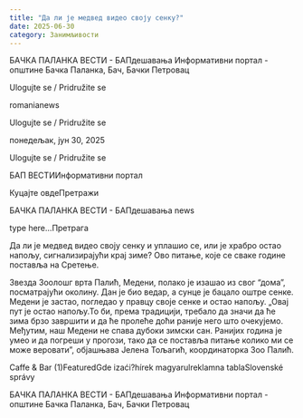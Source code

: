 ```yaml
---
title: "Да ли је медвед видео своју сенку?"
date: 2025-06-30
category: Занимљивости
---
```


БАЧКА ПАЛАНКА ВЕСТИ - БАПдешавања Информативни портал - општине Бачка Паланка, Бач, Бачки Петровац

Ulogujte se / Pridružite se

romanianews

Ulogujte se / Pridružite se

понедељак, јун 30, 2025

Ulogujte se / Pridružite se

БАП ВЕСТИИнформативни портал

Куцајте овдеПретражи

БАЧКА ПАЛАНКА ВЕСТИ - БАПдешавања news

type here...Претрага

Да ли је медвед видео своју сенку и уплашио се, или је храбро остао напољу, сигнализирајући крај зиме? Ово питање, које се сваке године поставља на Сретење.

Звезда Зоолошг врта Палић, Медени, полако је изашао из свог “дома”, посматрајући околину. Дан је био ведар, а сунце је бацало оштре сенке. Медени је застао, погледао у правцу своје сенке и остао напољу.
„Овај пут је остао напољу.То би, према традицији, требало да значи да ће зима брзо завршити и да ће пролеће доћи раније него што очекујемо. Међутим, наш Медени не спава дубоки зимски сан. Ранијих година је умео и да погреши у прогози, тако да се поставља питање колико ми се може веровати”, објашњава Јелена Тољагић, координаторка Зоо Палић.

Caffe & Bar (1)FeaturedGde izaći?hírek magyarulreklamna tablaSlovenské správy

БАЧКА ПАЛАНКА ВЕСТИ - БАПдешавања Информативни портал - општине Бачка Паланка, Бач, Бачки Петровац
